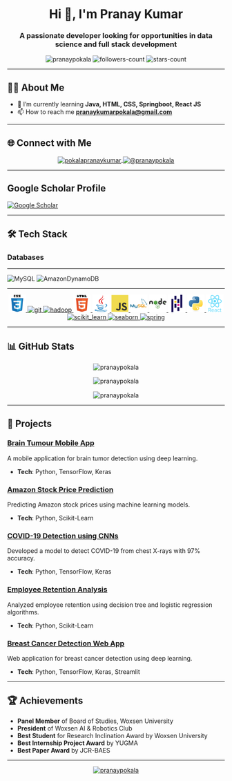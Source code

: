 <h1 align="center">Hi 👋, I'm Pranay Kumar</h1>
<h3 align="center">A passionate developer looking for opportunities in data science and full stack development</h3>

<p align="center">
  <img src="https://komarev.com/ghpvc/?username=pranaypokala&label=Profile%20views&color=0e75b6&style=flat" alt="pranaypokala" />
  <img src="https://img.shields.io/github/followers/pranaypokala?label=Followers" alt="followers-count">
  <img src="https://img.shields.io/github/stars/pranaypokala?label=Stars" alt="stars-count">
</p>

---

## 🧑‍💻 About Me

- 🌱 I’m currently learning **Java, HTML, CSS, Springboot, React JS**
- 📫 How to reach me **pranaykumarpokala@gmail.com**

---

## 🌐 Connect with Me

<p align="center">
  <a href="https://linkedin.com/in/pokalapranaykumar" target="blank">
    <img align="center" src="https://raw.githubusercontent.com/rahuldkjain/github-profile-readme-generator/master/src/images/icons/Social/linked-in-alt.svg" alt="pokalapranaykumar" height="30" width="40" />
  </a>
  <a href="https://medium.com/@pranaypokala" target="blank">
    <img align="center" src="https://raw.githubusercontent.com/rahuldkjain/github-profile-readme-generator/master/src/images/icons/Social/medium.svg" alt="@pranaypokala" height="30" width="40" />
  </a>
</p>

---

## Google Scholar Profile

[![Google Scholar](https://img.shields.io/badge/Google%20Scholar-4285F4?style=for-the-badge&logo=google-scholar&logoColor=white)](https://scholar.google.com/citations?user=G6QX47wAAAAJ&hl=en)

---

## 🛠️ Tech Stack

### Databases

---
 
![MySQL](https://img.shields.io/badge/mysql-4479A1.svg?style=for-the-badge&logo=mysql&logoColor=white)
![AmazonDynamoDB](https://img.shields.io/badge/Amazon%20DynamoDB-4053D6?style=for-the-badge&logo=Amazon%20DynamoDB&logoColor=white)

---



<p align="center"> 
  <a href="https://www.w3schools.com/css/" target="_blank" rel="noreferrer"> 
    <img src="https://raw.githubusercontent.com/devicons/devicon/master/icons/css3/css3-original-wordmark.svg" alt="css3" width="40" height="40"/> 
  </a> 
  <a href="https://git-scm.com/" target="_blank" rel="noreferrer"> 
    <img src="https://www.vectorlogo.zone/logos/git-scm/git-scm-icon.svg" alt="git" width="40" height="40"/> 
  </a> 
  <a href="https://hadoop.apache.org/" target="_blank" rel="noreferrer"> 
    <img src="https://www.vectorlogo.zone/logos/apache_hadoop/apache_hadoop-icon.svg" alt="hadoop" width="40" height="40"/> 
  </a> 
  <a href="https://www.w3.org/html/" target="_blank" rel="noreferrer"> 
    <img src="https://raw.githubusercontent.com/devicons/devicon/master/icons/html5/html5-original-wordmark.svg" alt="html5" width="40" height="40"/> 
  </a> 
  <a href="https://www.java.com" target="_blank" rel="noreferrer"> 
    <img src="https://raw.githubusercontent.com/devicons/devicon/master/icons/java/java-original.svg" alt="java" width="40" height="40"/> 
  </a> 
  <a href="https://developer.mozilla.org/en-US/docs/Web/JavaScript" target="_blank" rel="noreferrer"> 
    <img src="https://raw.githubusercontent.com/devicons/devicon/master/icons/javascript/javascript-original.svg" alt="javascript" width="40" height="40"/> 
  </a> 
  <a href="https://www.mysql.com/" target="_blank" rel="noreferrer"> 
    <img src="https://raw.githubusercontent.com/devicons/devicon/master/icons/mysql/mysql-original-wordmark.svg" alt="mysql" width="40" height="40"/> 
  </a> 
  <a href="https://nodejs.org" target="_blank" rel="noreferrer"> 
    <img src="https://raw.githubusercontent.com/devicons/devicon/master/icons/nodejs/nodejs-original-wordmark.svg" alt="nodejs" width="40" height="40"/> 
  </a> 
  <a href="https://pandas.pydata.org/" target="_blank" rel="noreferrer"> 
    <img src="https://raw.githubusercontent.com/devicons/devicon/2ae2a900d2f041da66e950e4d48052658d850630/icons/pandas/pandas-original.svg" alt="pandas" width="40" height="40"/> 
  </a> 
  <a href="https://www.python.org" target="_blank" rel="noreferrer"> 
    <img src="https://raw.githubusercontent.com/devicons/devicon/master/icons/python/python-original.svg" alt="python" width="40" height="40"/> 
  </a> 
  <a href="https://reactjs.org/" target="_blank" rel="noreferrer"> 
    <img src="https://raw.githubusercontent.com/devicons/devicon/master/icons/react/react-original-wordmark.svg" alt="react" width="40" height="40"/> 
  </a> 
  <a href="https://scikit-learn.org/" target="_blank" rel="noreferrer"> 
    <img src="https://upload.wikimedia.org/wikipedia/commons/0/05/Scikit_learn_logo_small.svg" alt="scikit_learn" width="40" height="40"/> 
  </a> 
  <a href="https://seaborn.pydata.org/" target="_blank" rel="noreferrer"> 
    <img src="https://seaborn.pydata.org/_images/logo-mark-lightbg.svg" alt="seaborn" width="40" height="40"/> 
  </a> 
  <a href="https://spring.io/" target="_blank" rel="noreferrer"> 
    <img src="https://www.vectorlogo.zone/logos/springio/springio-icon.svg" alt="spring" width="40" height="40"/> 
  </a> 
</p>

---

## 📊 GitHub Stats

<p align="center">
  <img align="center" src="https://github-readme-stats.vercel.app/api?username=pranaypokala&show_icons=true&theme=radical" alt="pranaypokala" />
</p>

<p align="center">
  <img align="center" src="https://github-readme-stats.vercel.app/api/top-langs/?username=pranaypokala&layout=compact&theme=radical" alt="pranaypokala" />
</p>

<p align="center">
  <img align="center" src="https://github-readme-streak-stats.herokuapp.com/?user=pranaypokala&theme=radical" alt="pranaypokala" />
</p>

---

## 🚀 Projects

### [Brain Tumour Mobile App](https://github.com/pranaypokala/brain-tumour-mobile-app)
A mobile application for brain tumor detection using deep learning.
- **Tech**: Python, TensorFlow, Keras

### [Amazon Stock Price Prediction](https://github.com/pranaypokala/amazon-stock-price-prediction)
Predicting Amazon stock prices using machine learning models.
- **Tech**: Python, Scikit-Learn

### [COVID-19 Detection using CNNs](https://github.com/pranaypokala/covid19-detection)
Developed a model to detect COVID-19 from chest X-rays with 97% accuracy.
- **Tech**: Python, TensorFlow, Keras

### [Employee Retention Analysis](https://github.com/pranaypokala/employee-retention-analysis)
Analyzed employee retention using decision tree and logistic regression algorithms.
- **Tech**: Python, Scikit-Learn

### [Breast Cancer Detection Web App](https://github.com/pranaypokala/breast-cancer-detection)
Web application for breast cancer detection using deep learning.
- **Tech**: Python, TensorFlow, Keras, Streamlit

---

## 🏆 Achievements

- **Panel Member** of Board of Studies, Woxsen University
- **President** of Woxsen AI & Robotics Club
- **Best Student** for Research Inclination Award by Woxsen University
- **Best Internship Project Award** by YUGMA
- **Best Paper Award** by JCR-BAES

---

<p align="center">
  <a href="https://github.com/ryo-ma/github-profile-trophy"><img src="https://github-profile-trophy.vercel.app/?username=pranaypokala&theme=darkhub&row=1&no-frame=true&margin-w=15" alt="pranaypokala" /></a>
</p>

